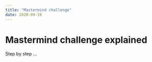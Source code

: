 ```yaml
---
title: "Mastermind challenge"
date: 2020-09-18
---
```


# Mastermind challenge explained

Step by step ...
